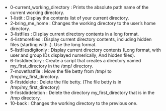 - 0-current_working_directory : Prints the absolute path name of the current working directory. 
- 1-listit : Display the contents list of your current directory.
- 2-bring_me_home : Changes the working directory to the user’s home directory.
- 3-listfiles : Display current directory contents in a long format.
- 4-listmorefiles : Display current directory contents, including hidden files (starting with .). Use the long format.
- 5-listfilesdigitonly : Display current directory contents (Long format, with user and group IDs displayed numerically, And hidden files).
- 6-firstdirectory : Create a script that creates a directory named my_first_directory in the /tmp/ directory.
- 7-movethatfile : Move the file betty from /tmp/ to /tmp/my_first_directory.
- 8-firstdelete : Delete the file betty. (The file betty is in /tmp/my_first_directory)
- 9-firstdirdeletion : Delete the directory my_first_directory that is in the /tmp directory.
- 10-back : Changes the working directory to the previous one.


